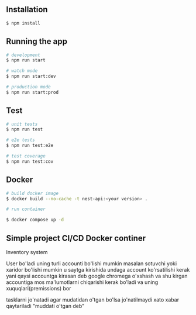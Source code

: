 ## Installation

```bash
$ npm install
```

## Running the app

```bash
# development
$ npm run start

# watch mode
$ npm run start:dev

# production mode
$ npm run start:prod
```

## Test

```bash
# unit tests
$ npm run test

# e2e tests
$ npm run test:e2e

# test coverage
$ npm run test:cov
```

## Docker

```bash
# build docker image
$ docker build --no-cache -t nest-api:<your version> .

# run container

$ docker compose up -d
```

## Simple project CI/CD Docker continer
Inventory system


User bo'ladi uning turli accounti bo'lishi mumkin masalan sotuvchi yoki xaridor bo'lishi mumkin
u saytga kirishida undaga account ko'rsatilishi kerak yani qaysi accountga kirasan deb google chromega o'xshash
va shu kirgan accountiga mos ma'lumotlarni chiqarishi kerak bo'ladi
va uning xuquqlari(premissions) bor

tasklarni jo'natadi agar mudatidan o'tgan bo'lsa jo'natilmaydi xato xabar qaytariladi "muddati o'tgan deb"
